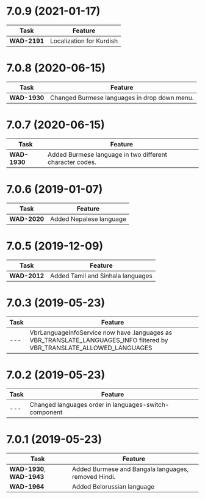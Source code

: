 # 7.0.9 (2021-01-17)

| Task | Feature |
| ---- | ---- |
| **WAD-2191** | Localization for Kurdish |


# 7.0.8 (2020-06-15)

| Task | Feature |
| ---- | ---- |
| **WAD-1930** | Changed Burmese languages in drop down menu. |


# 7.0.7 (2020-06-15)

| Task | Feature |
| ---- | ---- |
| **WAD-1930** | Added Burmese language in two different character codes. |


# 7.0.6 (2019-01-07)

| Task | Feature |
| ---- | ---- |
| **WAD-2020** | Added Nepalese language |


# 7.0.5 (2019-12-09)

| Task | Feature |
| ---- | ---- |
| **WAD-2012** | Added Tamil and Sinhala languages |


# 7.0.3 (2019-05-23)

| Task | Feature |
| ---- | ---- |
| --- | VbrLanguageInfoService now have .languages as VBR_TRANSLATE_LANGUAGES_INFO filtered by VBR_TRANSLATE_ALLOWED_LANGUAGES |

# 7.0.2 (2019-05-23)

| Task | Feature |
| ---- | ---- |
| --- | Changed languages order in languages-switch-component|


# 7.0.1 (2019-05-23)

| Task | Feature |
| ---- | ---- |
| **WAD-1930**, **WAD-1943** | Added Burmese and Bangala languages, removed Hindi. |
| **WAD-1964** | Added Belorussian language |
